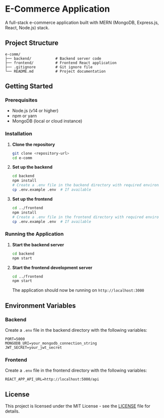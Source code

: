 # E-Commerce Application

A full-stack e-commerce application built with MERN (MongoDB, Express.js, React, Node.js) stack.

## Project Structure

```
e-comm/
├── backend/           # Backend server code
├── frontend/          # Frontend React application
├── .gitignore         # Git ignore file
└── README.md          # Project documentation
```

## Getting Started

### Prerequisites

- Node.js (v14 or higher)
- npm or yarn
- MongoDB (local or cloud instance)

### Installation

1. **Clone the repository**
   ```bash
   git clone <repository-url>
   cd e-comm
   ```

2. **Set up the backend**
   ```bash
   cd backend
   npm install
   # Create a .env file in the backend directory with required environment variables
   cp .env.example .env  # If available
   ```

3. **Set up the frontend**
   ```bash
   cd ../frontend
   npm install
   # Create a .env file in the frontend directory with required environment variables
   cp .env.example .env  # If available
   ```

### Running the Application

1. **Start the backend server**
   ```bash
   cd backend
   npm start
   ```

2. **Start the frontend development server**
   ```bash
   cd ../frontend
   npm start
   ```

   The application should now be running on `http://localhost:3000`

## Environment Variables

### Backend
Create a `.env` file in the backend directory with the following variables:

```
PORT=5000
MONGODB_URI=your_mongodb_connection_string
JWT_SECRET=your_jwt_secret
```

### Frontend
Create a `.env` file in the frontend directory with the following variables:

```
REACT_APP_API_URL=http://localhost:5000/api
```

## License

This project is licensed under the MIT License - see the [LICENSE](LICENSE) file for details.
